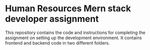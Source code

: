 # Human Resources Mern stack developer assignment


This repository contains the code and instructions for completing the assignment on setting up the development environment. It contains frontend and backend code in two different folders.



